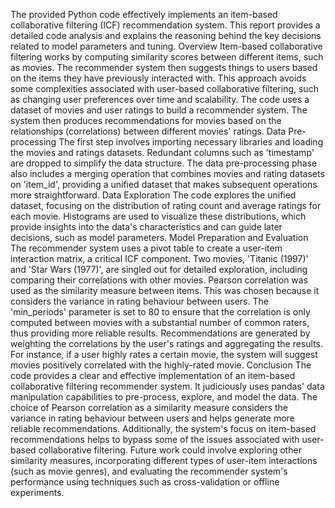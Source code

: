The provided Python code effectively implements an item-based collaborative filtering (ICF) recommendation system. This report provides a detailed code analysis and explains the reasoning behind the key decisions related to model parameters and tuning.
Overview
Item-based collaborative filtering works by computing similarity scores between different items, such as movies. The recommender system then suggests things to users based on the items they have previously interacted with. This approach avoids some complexities associated with user-based collaborative filtering, such as changing user preferences over time and scalability.
The code uses a dataset of movies and user ratings to build a recommender system. The system then produces recommendations for movies based on the relationships (correlations) between different movies' ratings.
Data Pre-processing
The first step involves importing necessary libraries and loading the movies and ratings datasets. Redundant columns such as 'timestamp' are dropped to simplify the data structure.
The data pre-processing phase also includes a merging operation that combines movies and rating datasets on 'item_id', providing a unified dataset that makes subsequent operations more straightforward.
Data Exploration
The code explores the unified dataset, focusing on the distribution of rating count and average ratings for each movie. Histograms are used to visualize these distributions, which provide insights into the data's characteristics and can guide later decisions, such as model parameters.
Model Preparation and Evaluation
The recommender system uses a pivot table to create a user-item interaction matrix, a critical ICF component. Two movies, 'Titanic (1997)' and 'Star Wars (1977)', are singled out for detailed exploration, including comparing their correlations with other movies.
Pearson correlation was used as the similarity measure between items. This was chosen because it considers the variance in rating behaviour between users. The 'min_periods' parameter is set to 80 to ensure that the correlation is only computed between movies with a substantial number of common raters, thus providing more reliable results.
Recommendations are generated by weighting the correlations by the user's ratings and aggregating the results. For instance, if a user highly rates a certain movie, the system will suggest movies positively correlated with the highly-rated movie.
Conclusion
The code provides a clear and effective implementation of an item-based collaborative filtering recommender system. It judiciously uses pandas' data manipulation capabilities to pre-process, explore, and model the data. The choice of Pearson correlation as a similarity measure considers the variance in rating behaviour between users and helps generate more reliable recommendations. Additionally, the system's focus on item-based recommendations helps to bypass some of the issues associated with user-based collaborative filtering.
Future work could involve exploring other similarity measures, incorporating different types of user-item interactions (such as movie genres), and evaluating the recommender system's performance using techniques such as cross-validation or offline experiments.

